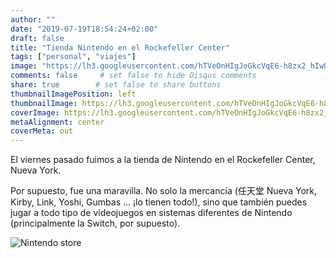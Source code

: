 ```yaml
---
author: ""
date: "2019-07-19T18:54:24+02:00"
draft: false
title: "Tienda Nintendo en el Rockefeller Center"
tags: ["personal", "viajes"]
image: "https://lh3.googleusercontent.com/hTVeOnHIgJoGkcVqE6-h8zx2_hIwUTo3-QV_Yk-VhzDo3EpT0Y_vRchL3z56l5CPo9oNOs7BBiRHbW5xwOjcw3jZ5HwSCo35WMK92EmO9lWVDjwCnTPiv2-FVfMN_8El3X819Rj3CW8=w1920-h1080"
comments: false     # set false to hide Disqus comments
share: true        # set false to share buttons
thumbnailImagePosition: left
thumbnailImage: https://lh3.googleusercontent.com/hTVeOnHIgJoGkcVqE6-h8zx2_hIwUTo3-QV_Yk-VhzDo3EpT0Y_vRchL3z56l5CPo9oNOs7BBiRHbW5xwOjcw3jZ5HwSCo35WMK92EmO9lWVDjwCnTPiv2-FVfMN_8El3X819Rj3CW8=w1920-h1080
coverImage: https://lh3.googleusercontent.com/hTVeOnHIgJoGkcVqE6-h8zx2_hIwUTo3-QV_Yk-VhzDo3EpT0Y_vRchL3z56l5CPo9oNOs7BBiRHbW5xwOjcw3jZ5HwSCo35WMK92EmO9lWVDjwCnTPiv2-FVfMN_8El3X819Rj3CW8=w1920-h1080
metaAlignment: center
coverMeta: out
---
```


El viernes pasado fuimos a la tienda de Nintendo en el Rockefeller Center, Nueva York.

<!--more-->

Por supuesto, fue una maravilla. No solo la mercancía (任天堂 Nueva York, Kirby, Link, Yoshi, Gumbas ... ¡lo tienen todo!), sino que también puedes jugar a todo tipo de videojuegos en sistemas diferentes de Nintendo (principalmente la Switch, por supuesto).

![Nintendo store](https://lh3.googleusercontent.com/t6yg1U0QCtokH5pwGFsBnklTeiv6WUC8IpXPeJ5GKgu4w8RhfAew6jDLhLZF_4Qs0FYWRoGtqfvqwIbQe-HIoWkc6Or335XNYyZ1Yrw9HoVJyeSJV4elEgmddWwaltGUS3-UDDhbDD4=w1920-h1080)
